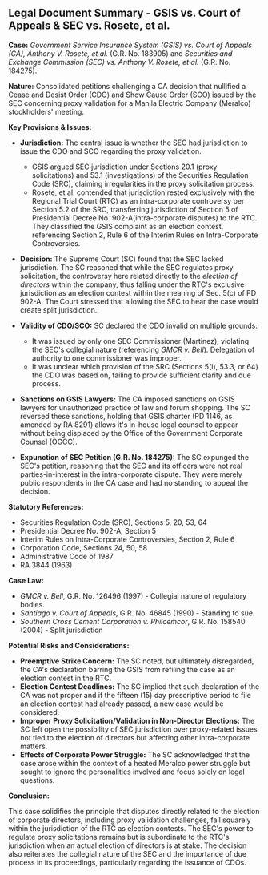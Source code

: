 ## Legal Document Summary - GSIS vs. Court of Appeals & SEC vs. Rosete, et al.

**Case:** *Government Service Insurance System (GSIS) vs. Court of Appeals (CA), Anthony V. Rosete, et al.* (G.R. No. 183905) and *Securities and Exchange Commission (SEC) vs. Anthony V. Rosete, et al.* (G.R. No. 184275).

**Nature:** Consolidated petitions challenging a CA decision that nullified a Cease and Desist Order (CDO) and Show Cause Order (SCO) issued by the SEC concerning proxy validation for a Manila Electric Company (Meralco) stockholders' meeting.

**Key Provisions & Issues:**

*   **Jurisdiction:** The central issue is whether the SEC had jurisdiction to issue the CDO and SCO regarding the proxy validation.
    *   GSIS argued SEC jurisdiction under Sections 20.1 (proxy solicitations) and 53.1 (investigations) of the Securities Regulation Code (SRC), claiming irregularities in the proxy solicitation process.
    *   Rosete, et al. contended that jurisdiction rested exclusively with the Regional Trial Court (RTC) as an intra-corporate controversy per Section 5.2 of the SRC, transferring jurisdiction of Section 5 of Presidential Decree No. 902-A(intra-corporate disputes) to the RTC. They classified the GSIS complaint as an election contest, referencing Section 2, Rule 6 of the Interim Rules on Intra-Corporate Controversies.

*   **Decision:** The Supreme Court (SC) found that the SEC lacked jurisdiction. The SC reasoned that while the SEC regulates proxy solicitation, the controversy here related directly to the *election of directors* within the company, thus falling under the RTC's exclusive jurisdiction as an election contest within the meaning of Sec. 5(c) of PD 902-A. The Court stressed that allowing the SEC to hear the case would create split jurisdiction.

*   **Validity of CDO/SCO:** SC declared the CDO invalid on multiple grounds:
    *   It was issued by only one SEC Commissioner (Martinez), violating the SEC's collegial nature (referencing *GMCR v. Bell*). Delegation of authority to one commissioner was improper.
    *   It was unclear which provision of the SRC (Sections 5(i), 53.3, or 64) the CDO was based on, failing to provide sufficient clarity and due process.

*   **Sanctions on GSIS Lawyers:** The CA imposed sanctions on GSIS lawyers for unauthorized practice of law and forum shopping. The SC reversed these sanctions, holding that GSIS charter (PD 1146, as amended by RA 8291) allows it's in-house legal counsel to appear without being displaced by the Office of the Government Corporate Counsel (OGCC).

*   **Expunction of SEC Petition (G.R. No. 184275):** The SC expunged the SEC's petition, reasoning that the SEC and its officers were not real parties-in-interest in the intra-corporate dispute. They were merely public respondents in the CA case and had no standing to appeal the decision.

**Statutory References:**

*   Securities Regulation Code (SRC), Sections 5, 20, 53, 64
*   Presidential Decree No. 902-A, Section 5
*   Interim Rules on Intra-Corporate Controversies, Section 2, Rule 6
*   Corporation Code, Sections 24, 50, 58
*   Administrative Code of 1987
*   RA 3844 (1963)

**Case Law:**

*   *GMCR v. Bell*, G.R. No. 126496 (1997) - Collegial nature of regulatory bodies.
*   *Santiago v. Court of Appeals*, G.R. No. 46845 (1990) - Standing to sue.
*   *Southern Cross Cement Corporation v. Philcemcor*, G.R. No. 158540 (2004) - Split jurisdiction

**Potential Risks and Considerations:**

*   **Preemptive Strike Concern:** The SC noted, but ultimately disregarded, the CA's declaration barring the GSIS from refiling the case as an election contest in the RTC.
*   **Election Contest Deadlines:** The SC implied that such declaration of the CA was not proper and if the fifteen (15) day prescriptive period to file an election contest had already passed, a new case would be considered.
*   **Improper Proxy Solicitation/Validation in Non-Director Elections:** The SC left open the possibility of SEC jurisdiction over proxy-related issues not tied to the election of directors but affecting other intra-corporate matters.
*   **Effects of Corporate Power Struggle:** The SC acknowledged that the case arose within the context of a heated Meralco power struggle but sought to ignore the personalities involved and focus solely on legal questions.

**Conclusion:**

This case solidifies the principle that disputes directly related to the election of corporate directors, including proxy validation challenges, fall squarely within the jurisdiction of the RTC as election contests. The SEC's power to regulate proxy solicitations remains but is subordinate to the RTC's jurisdiction when an actual election of directors is at stake. The decision also reiterates the collegial nature of the SEC and the importance of due process in its proceedings, particularly regarding the issuance of CDOs.
